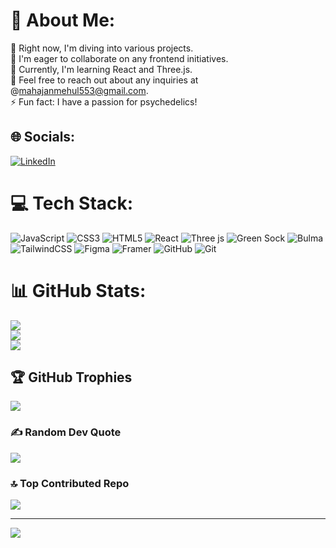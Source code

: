 # 💫 About Me:
🔭 Right now, I'm diving into various projects.  <br>👯 I'm eager to collaborate on any frontend initiatives.  <br>🌱 Currently, I'm learning React and Three.js.  <br>💬 Feel free to reach out about any inquiries at @mahajanmehul553@gmail.com.  <br>⚡ Fun fact: I have a passion for psychedelics!


## 🌐 Socials:
[![LinkedIn](https://img.shields.io/badge/LinkedIn-%230077B5.svg?logo=linkedin&logoColor=white)](https://linkedin.com/in/www.linkedin.com/in/mehul-mahajan-565463273) 

# 💻 Tech Stack:
![JavaScript](https://img.shields.io/badge/javascript-%23323330.svg?style=plastic&logo=javascript&logoColor=%23F7DF1E) ![CSS3](https://img.shields.io/badge/css3-%231572B6.svg?style=plastic&logo=css3&logoColor=white) ![HTML5](https://img.shields.io/badge/html5-%23E34F26.svg?style=plastic&logo=html5&logoColor=white) ![React](https://img.shields.io/badge/react-%2320232a.svg?style=plastic&logo=react&logoColor=%2361DAFB) ![Three js](https://img.shields.io/badge/threejs-black?style=plastic&logo=three.js&logoColor=white) ![Green Sock](https://img.shields.io/badge/green%20sock-88CE02?style=plastic&logo=greensock&logoColor=white) ![Bulma](https://img.shields.io/badge/bulma-00D0B1?style=plastic&logo=bulma&logoColor=white) ![TailwindCSS](https://img.shields.io/badge/tailwindcss-%2338B2AC.svg?style=plastic&logo=tailwind-css&logoColor=white) ![Figma](https://img.shields.io/badge/figma-%23F24E1E.svg?style=plastic&logo=figma&logoColor=white) ![Framer](https://img.shields.io/badge/Framer-black?style=plastic&logo=framer&logoColor=blue) ![GitHub](https://img.shields.io/badge/github-%23121011.svg?style=plastic&logo=github&logoColor=white) ![Git](https://img.shields.io/badge/git-%23F05033.svg?style=plastic&logo=git&logoColor=white)
# 📊 GitHub Stats:
![](https://github-readme-stats.vercel.app/api?username=M-Dev-B&theme=dark&hide_border=false&include_all_commits=false&count_private=false)<br/>
![](https://github-readme-streak-stats.herokuapp.com/?user=M-Dev-B&theme=dark&hide_border=false)<br/>
![](https://github-readme-stats.vercel.app/api/top-langs/?username=M-Dev-B&theme=dark&hide_border=false&include_all_commits=false&count_private=false&layout=compact)

## 🏆 GitHub Trophies
![](https://github-profile-trophy.vercel.app/?username=M-Dev-B&theme=shadow_red&no-frame=false&no-bg=true&margin-w=4)

### ✍️ Random Dev Quote
![](https://quotes-github-readme.vercel.app/api?type=vetical&theme=tokyonight)

### 🔝 Top Contributed Repo
![](https://github-contributor-stats.vercel.app/api?username=M-Dev-B&limit=5&theme=dark&combine_all_yearly_contributions=true)

---
[![](https://visitcount.itsvg.in/api?id=M-Dev-B&icon=0&color=0)](https://visitcount.itsvg.in)

<!-- Proudly created with GPRM ( https://gprm.itsvg.in ) -->
